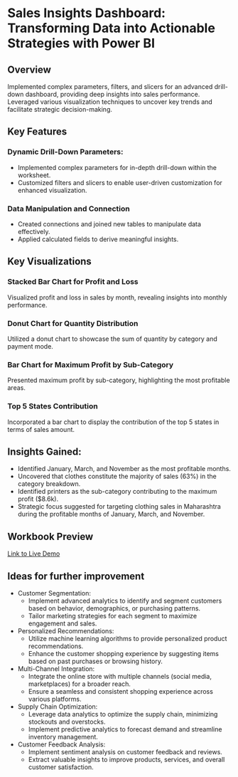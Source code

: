 # Sales Insights Dashboard: Transforming Data into Actionable Strategies with Power BI
## Overview
Implemented complex parameters, filters, and slicers for an advanced drill-down dashboard, providing deep insights into sales performance. Leveraged various visualization techniques to uncover key trends and facilitate strategic decision-making.
## Key Features
### Dynamic Drill-Down Parameters:
* Implemented complex parameters for in-depth drill-down within the worksheet.
* Customized filters and slicers to enable user-driven customization for enhanced visualization.
### Data Manipulation and Connection
* Created connections and joined new tables to manipulate data effectively.
* Applied calculated fields to derive meaningful insights.
 ##  Key Visualizations
### Stacked Bar Chart for Profit and Loss
Visualized profit and loss in sales by month, revealing insights into monthly performance.
### Donut Chart for Quantity Distribution
Utilized a donut chart to showcase the sum of quantity by category and payment mode.
### Bar Chart for Maximum Profit by Sub-Category
Presented maximum profit by sub-category, highlighting the most profitable areas.
### Top 5 States Contribution
Incorporated a bar chart to display the contribution of the top 5 states in terms of sales amount.
## Insights Gained:
* Identified January, March, and November as the most profitable months.
* Uncovered that clothes constitute the majority of sales (63%) in the category breakdown.
* Identified printers as the sub-category contributing to the maximum profit ($8.6k).
* Strategic focus suggested for targeting clothing sales in Maharashtra during the profitable months of January, March, and November.
## Workbook Preview
[Link to Live Demo](https://www.loom.com/share/ddab8e85352849819fa89107571117d1?sid=cd7c377a-566d-4be9-bce1-9c04227c3253)
## Ideas for further improvement
* Customer Segmentation:
  * Implement advanced analytics to identify and segment customers based on behavior, demographics, or purchasing patterns.
  * Tailor marketing strategies for each segment to maximize engagement and sales.
* Personalized Recommendations:
  * Utilize machine learning algorithms to provide personalized product recommendations.
  * Enhance the customer shopping experience by suggesting items based on past purchases or browsing history.
* Multi-Channel Integration:
  * Integrate the online store with multiple channels (social media, marketplaces) for a broader reach.
  * Ensure a seamless and consistent shopping experience across various platforms.
* Supply Chain Optimization:
  * Leverage data analytics to optimize the supply chain, minimizing stockouts and overstocks.
  * Implement predictive analytics to forecast demand and streamline inventory management.
* Customer Feedback Analysis:
  * Implement sentiment analysis on customer feedback and reviews.
  * Extract valuable insights to improve products, services, and overall customer satisfaction.


